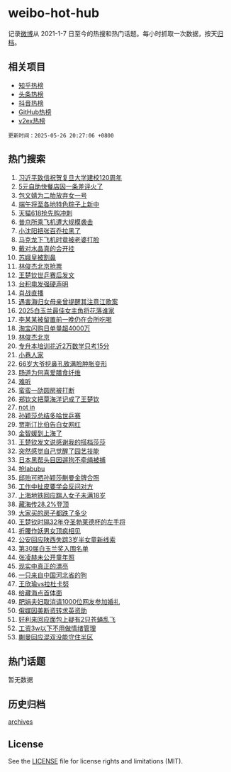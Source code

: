 # weibo-hot-hub

记录[微博](https://www.weibo.com)从 2021-1-7 日至今的热搜和热门话题。每小时抓取一次数据，按天[归档](archives)。

## 相关项目

- [知乎热榜](https://github.com/lonnyzhang423/zhihu-hot-hub)
- [头条热榜](https://github.com/lonnyzhang423/toutiao-hot-hub)
- [抖音热榜](https://github.com/lonnyzhang423/douyin-hot-hub)
- [GitHub热榜](https://github.com/lonnyzhang423/github-hot-hub)
- [v2ex热榜](https://github.com/lonnyzhang423/v2ex-hot-hub)


`更新时间：2025-05-26 20:27:06 +0800`

## 热门搜索

1. [习近平致信祝贺复旦大学建校120周年](https://m.weibo.cn/search?containerid=100103type%3D1%26t%3D10%26q%3D%23%E4%B9%A0%E8%BF%91%E5%B9%B3%E8%87%B4%E4%BF%A1%E7%A5%9D%E8%B4%BA%E5%A4%8D%E6%97%A6%E5%A4%A7%E5%AD%A6%E5%BB%BA%E6%A0%A1120%E5%91%A8%E5%B9%B4%23&stream_entry_id=51&isnewpage=1&extparam=seat%3D1%26c_type%3D51%26pos%3D0%26cate%3D10103%26filter_type%3Drealtimehot%26q%3D%2523%25E4%25B9%25A0%25E8%25BF%2591%25E5%25B9%25B3%25E8%2587%25B4%25E4%25BF%25A1%25E7%25A5%259D%25E8%25B4%25BA%25E5%25A4%258D%25E6%2597%25A6%25E5%25A4%25A7%25E5%25AD%25A6%25E5%25BB%25BA%25E6%25A0%25A1120%25E5%2591%25A8%25E5%25B9%25B4%2523%26dgr%3D0%26stream_entry_id%3D51%26display_time%3D1748262425%26pre_seqid%3D174826242546194160869158)
1. [5元自助快餐店因一条差评火了](https://m.weibo.cn/search?containerid=100103type%3D1%26t%3D10%26q%3D%235%E5%85%83%E8%87%AA%E5%8A%A9%E5%BF%AB%E9%A4%90%E5%BA%97%E5%9B%A0%E4%B8%80%E6%9D%A1%E5%B7%AE%E8%AF%84%E7%81%AB%E4%BA%86%23&stream_entry_id=31&isnewpage=1&extparam=seat%3D1%26c_type%3D31%26cate%3D5001%26flag%3D1%26realpos%3D1%26pos%3D0%26filter_type%3Drealtimehot%26q%3D%25235%25E5%2585%2583%25E8%2587%25AA%25E5%258A%25A9%25E5%25BF%25AB%25E9%25A4%2590%25E5%25BA%2597%25E5%259B%25A0%25E4%25B8%2580%25E6%259D%25A1%25E5%25B7%25AE%25E8%25AF%2584%25E7%2581%25AB%25E4%25BA%2586%2523%26stream_entry_id%3D31%26band_rank%3D1%26dgr%3D0%26lcate%3D5001%26display_time%3D1748262425%26pre_seqid%3D174826242546194160869158)
1. [包文婧为二胎放弃女一号](https://m.weibo.cn/search?containerid=100103type%3D1%26t%3D10%26q%3D%23%E5%8C%85%E6%96%87%E5%A9%A7%E4%B8%BA%E4%BA%8C%E8%83%8E%E6%94%BE%E5%BC%83%E5%A5%B3%E4%B8%80%E5%8F%B7%23&stream_entry_id=31&isnewpage=1&extparam=seat%3D1%26c_type%3D31%26cate%3D5001%26flag%3D1%26realpos%3D2%26pos%3D1%26filter_type%3Drealtimehot%26q%3D%2523%25E5%258C%2585%25E6%2596%2587%25E5%25A9%25A7%25E4%25B8%25BA%25E4%25BA%258C%25E8%2583%258E%25E6%2594%25BE%25E5%25BC%2583%25E5%25A5%25B3%25E4%25B8%2580%25E5%258F%25B7%2523%26stream_entry_id%3D31%26band_rank%3D2%26dgr%3D0%26lcate%3D5001%26display_time%3D1748262425%26pre_seqid%3D174826242546194160869158)
1. [端午将至各地特色粽子上新中](https://m.weibo.cn/search?containerid=100103type%3D1%26t%3D10%26q%3D%23%E7%AB%AF%E5%8D%88%E5%B0%86%E8%87%B3%E5%90%84%E5%9C%B0%E7%89%B9%E8%89%B2%E7%B2%BD%E5%AD%90%E4%B8%8A%E6%96%B0%E4%B8%AD%23&stream_entry_id=31&isnewpage=1&extparam=seat%3D1%26c_type%3D31%26cate%3D5001%26flag%3D0%26realpos%3D3%26pos%3D2%26filter_type%3Drealtimehot%26q%3D%2523%25E7%25AB%25AF%25E5%258D%2588%25E5%25B0%2586%25E8%2587%25B3%25E5%2590%2584%25E5%259C%25B0%25E7%2589%25B9%25E8%2589%25B2%25E7%25B2%25BD%25E5%25AD%2590%25E4%25B8%258A%25E6%2596%25B0%25E4%25B8%25AD%2523%26stream_entry_id%3D31%26band_rank%3D3%26dgr%3D0%26lcate%3D5001%26display_time%3D1748262425%26pre_seqid%3D174826242546194160869158)
1. [天猫618抢先购冲刺](https://m.weibo.cn/search?containerid=100103type%3D1%26t%3D10%26q%3D%23%E5%A4%A9%E7%8C%AB618%E6%8A%A2%E5%85%88%E8%B4%AD%E5%86%B2%E5%88%BA%23&stream_entry_id=31&isnewpage=1&extparam=seat%3D1%26adid%3D287577%26is_ad_pos%3D1%26cate%3D5001%26stream_entry_id%3D31%26lcate%3D5001%26c_type%3D31%26filter_type%3Drealtimehot%26q%3D%2523%25E5%25A4%25A9%25E7%258C%25AB618%25E6%258A%25A2%25E5%2585%2588%25E8%25B4%25AD%25E5%2586%25B2%25E5%2588%25BA%2523%26pos%3D3%26band_rank%3D4%26dgr%3D0%26topic_ad%3D1%26display_time%3D1748262425%26pre_seqid%3D174826242546194160869158)
1. [普京所乘飞机遭大规模袭击](https://m.weibo.cn/search?containerid=100103type%3D1%26t%3D10%26q%3D%23%E6%99%AE%E4%BA%AC%E6%89%80%E4%B9%98%E9%A3%9E%E6%9C%BA%E9%81%AD%E5%A4%A7%E8%A7%84%E6%A8%A1%E8%A2%AD%E5%87%BB%23&stream_entry_id=31&isnewpage=1&extparam=seat%3D1%26c_type%3D31%26cate%3D5001%26flag%3D2%26realpos%3D4%26pos%3D4%26filter_type%3Drealtimehot%26q%3D%2523%25E6%2599%25AE%25E4%25BA%25AC%25E6%2589%2580%25E4%25B9%2598%25E9%25A3%259E%25E6%259C%25BA%25E9%2581%25AD%25E5%25A4%25A7%25E8%25A7%2584%25E6%25A8%25A1%25E8%25A2%25AD%25E5%2587%25BB%2523%26stream_entry_id%3D31%26band_rank%3D4%26dgr%3D0%26lcate%3D5001%26display_time%3D1748262425%26pre_seqid%3D174826242546194160869158)
1. [小沈阳把张百乔拉黑了](https://m.weibo.cn/search?containerid=100103type%3D1%26t%3D10%26q%3D%E5%B0%8F%E6%B2%88%E9%98%B3%E6%8A%8A%E5%BC%A0%E7%99%BE%E4%B9%94%E6%8B%89%E9%BB%91%E4%BA%86&stream_entry_id=31&isnewpage=1&extparam=seat%3D1%26c_type%3D31%26cate%3D5001%26flag%3D2%26realpos%3D5%26pos%3D5%26filter_type%3Drealtimehot%26q%3D%25E5%25B0%258F%25E6%25B2%2588%25E9%2598%25B3%25E6%258A%258A%25E5%25BC%25A0%25E7%2599%25BE%25E4%25B9%2594%25E6%258B%2589%25E9%25BB%2591%25E4%25BA%2586%26stream_entry_id%3D31%26band_rank%3D5%26dgr%3D0%26lcate%3D5001%26display_time%3D1748262425%26pre_seqid%3D174826242546194160869158)
1. [马克龙下飞机时竟被老婆打脸](https://m.weibo.cn/search?containerid=100103type%3D1%26t%3D10%26q%3D%E9%A9%AC%E5%85%8B%E9%BE%99%E4%B8%8B%E9%A3%9E%E6%9C%BA%E6%97%B6%E7%AB%9F%E8%A2%AB%E8%80%81%E5%A9%86%E6%89%93%E8%84%B8&stream_entry_id=31&isnewpage=1&extparam=seat%3D1%26c_type%3D31%26cate%3D5001%26flag%3D0%26realpos%3D6%26pos%3D6%26filter_type%3Drealtimehot%26q%3D%25E9%25A9%25AC%25E5%2585%258B%25E9%25BE%2599%25E4%25B8%258B%25E9%25A3%259E%25E6%259C%25BA%25E6%2597%25B6%25E7%25AB%259F%25E8%25A2%25AB%25E8%2580%2581%25E5%25A9%2586%25E6%2589%2593%25E8%2584%25B8%26stream_entry_id%3D31%26band_rank%3D6%26dgr%3D0%26lcate%3D5001%26display_time%3D1748262425%26pre_seqid%3D174826242546194160869158)
1. [戴对水晶真的会开挂](https://m.weibo.cn/search?containerid=100103type%3D1%26t%3D10%26q%3D%23%E6%88%B4%E5%AF%B9%E6%B0%B4%E6%99%B6%E7%9C%9F%E7%9A%84%E4%BC%9A%E5%BC%80%E6%8C%82%23&stream_entry_id=31&isnewpage=1&extparam=seat%3D1%26adid%3D287644%26is_ad_pos%3D1%26cate%3D5001%26pos%3D7%26lcate%3D5001%26c_type%3D31%26filter_type%3Drealtimehot%26q%3D%2523%25E6%2588%25B4%25E5%25AF%25B9%25E6%25B0%25B4%25E6%2599%25B6%25E7%259C%259F%25E7%259A%2584%25E4%25BC%259A%25E5%25BC%2580%25E6%258C%2582%2523%26band_rank%3D7%26dgr%3D0%26stream_entry_id%3D31%26display_time%3D1748262425%26pre_seqid%3D174826242546194160869158)
1. [苏娥皇被割鼻](https://m.weibo.cn/search?containerid=100103type%3D1%26t%3D10%26q%3D%23%E8%8B%8F%E5%A8%A5%E7%9A%87%E8%A2%AB%E5%89%B2%E9%BC%BB%23&stream_entry_id=31&isnewpage=1&extparam=seat%3D1%26c_type%3D31%26cate%3D5001%26flag%3D1%26realpos%3D7%26pos%3D8%26filter_type%3Drealtimehot%26q%3D%2523%25E8%258B%258F%25E5%25A8%25A5%25E7%259A%2587%25E8%25A2%25AB%25E5%2589%25B2%25E9%25BC%25BB%2523%26stream_entry_id%3D31%26band_rank%3D7%26dgr%3D0%26lcate%3D5001%26display_time%3D1748262425%26pre_seqid%3D174826242546194160869158)
1. [林俊杰北京抢票](https://m.weibo.cn/search?containerid=100103type%3D1%26t%3D10%26q%3D%23%E6%9E%97%E4%BF%8A%E6%9D%B0%E5%8C%97%E4%BA%AC%E6%8A%A2%E7%A5%A8%23&stream_entry_id=31&isnewpage=1&extparam=seat%3D1%26c_type%3D31%26cate%3D5001%26flag%3D1%26realpos%3D8%26pos%3D9%26filter_type%3Drealtimehot%26q%3D%2523%25E6%259E%2597%25E4%25BF%258A%25E6%259D%25B0%25E5%258C%2597%25E4%25BA%25AC%25E6%258A%25A2%25E7%25A5%25A8%2523%26stream_entry_id%3D31%26band_rank%3D8%26dgr%3D0%26lcate%3D5001%26display_time%3D1748262425%26pre_seqid%3D174826242546194160869158)
1. [王楚钦世乒赛后发文](https://m.weibo.cn/search?containerid=100103type%3D1%26t%3D10%26q%3D%23%E7%8E%8B%E6%A5%9A%E9%92%A6%E4%B8%96%E4%B9%92%E8%B5%9B%E5%90%8E%E5%8F%91%E6%96%87%23&stream_entry_id=31&isnewpage=1&extparam=seat%3D1%26c_type%3D31%26cate%3D5001%26flag%3D16%26realpos%3D9%26pos%3D10%26filter_type%3Drealtimehot%26q%3D%2523%25E7%258E%258B%25E6%25A5%259A%25E9%2592%25A6%25E4%25B8%2596%25E4%25B9%2592%25E8%25B5%259B%25E5%2590%258E%25E5%258F%2591%25E6%2596%2587%2523%26stream_entry_id%3D31%26band_rank%3D9%26dgr%3D0%26lcate%3D5001%26display_time%3D1748262425%26pre_seqid%3D174826242546194160869158)
1. [台积电发强硬声明](https://m.weibo.cn/search?containerid=100103type%3D1%26t%3D10%26q%3D%23%E5%8F%B0%E7%A7%AF%E7%94%B5%E5%8F%91%E5%BC%BA%E7%A1%AC%E5%A3%B0%E6%98%8E%23&stream_entry_id=31&isnewpage=1&extparam=seat%3D1%26c_type%3D31%26cate%3D5001%26flag%3D0%26realpos%3D10%26pos%3D11%26filter_type%3Drealtimehot%26q%3D%2523%25E5%258F%25B0%25E7%25A7%25AF%25E7%2594%25B5%25E5%258F%2591%25E5%25BC%25BA%25E7%25A1%25AC%25E5%25A3%25B0%25E6%2598%258E%2523%26stream_entry_id%3D31%26band_rank%3D10%26dgr%3D0%26lcate%3D5001%26display_time%3D1748262425%26pre_seqid%3D174826242546194160869158)
1. [肖战直播](https://m.weibo.cn/search?containerid=100103type%3D1%26t%3D10%26q%3D%E8%82%96%E6%88%98%E7%9B%B4%E6%92%AD&stream_entry_id=31&isnewpage=1&extparam=seat%3D1%26c_type%3D31%26cate%3D5001%26flag%3D1%26realpos%3D11%26pos%3D12%26filter_type%3Drealtimehot%26q%3D%25E8%2582%2596%25E6%2588%2598%25E7%259B%25B4%25E6%2592%25AD%26stream_entry_id%3D31%26band_rank%3D11%26dgr%3D0%26lcate%3D5001%26display_time%3D1748262425%26pre_seqid%3D174826242546194160869158)
1. [遇害海归女母亲曾提醒其注意江歌案](https://m.weibo.cn/search?containerid=100103type%3D1%26t%3D10%26q%3D%23%E9%81%87%E5%AE%B3%E6%B5%B7%E5%BD%92%E5%A5%B3%E6%AF%8D%E4%BA%B2%E6%9B%BE%E6%8F%90%E9%86%92%E5%85%B6%E6%B3%A8%E6%84%8F%E6%B1%9F%E6%AD%8C%E6%A1%88%23&stream_entry_id=31&isnewpage=1&extparam=seat%3D1%26c_type%3D31%26cate%3D5001%26flag%3D1%26realpos%3D12%26pos%3D13%26filter_type%3Drealtimehot%26q%3D%2523%25E9%2581%2587%25E5%25AE%25B3%25E6%25B5%25B7%25E5%25BD%2592%25E5%25A5%25B3%25E6%25AF%258D%25E4%25BA%25B2%25E6%259B%25BE%25E6%258F%2590%25E9%2586%2592%25E5%2585%25B6%25E6%25B3%25A8%25E6%2584%258F%25E6%25B1%259F%25E6%25AD%258C%25E6%25A1%2588%2523%26stream_entry_id%3D31%26band_rank%3D12%26dgr%3D0%26lcate%3D5001%26display_time%3D1748262425%26pre_seqid%3D174826242546194160869158)
1. [2025白玉兰最佳女主角将花落谁家](https://m.weibo.cn/search?containerid=100103type%3D1%26t%3D10%26q%3D%232025%E7%99%BD%E7%8E%89%E5%85%B0%E6%9C%80%E4%BD%B3%E5%A5%B3%E4%B8%BB%E8%A7%92%E5%B0%86%E8%8A%B1%E8%90%BD%E8%B0%81%E5%AE%B6%23&stream_entry_id=31&isnewpage=1&extparam=seat%3D1%26c_type%3D31%26cate%3D5001%26flag%3D0%26realpos%3D13%26pos%3D14%26filter_type%3Drealtimehot%26q%3D%25232025%25E7%2599%25BD%25E7%258E%2589%25E5%2585%25B0%25E6%259C%2580%25E4%25BD%25B3%25E5%25A5%25B3%25E4%25B8%25BB%25E8%25A7%2592%25E5%25B0%2586%25E8%258A%25B1%25E8%2590%25BD%25E8%25B0%2581%25E5%25AE%25B6%2523%26stream_entry_id%3D31%26band_rank%3D13%26dgr%3D0%26lcate%3D5001%26display_time%3D1748262425%26pre_seqid%3D174826242546194160869158)
1. [李某某被留置前一晚仍在会所吃喝](https://m.weibo.cn/search?containerid=100103type%3D1%26t%3D10%26q%3D%23%E6%9D%8E%E6%9F%90%E6%9F%90%E8%A2%AB%E7%95%99%E7%BD%AE%E5%89%8D%E4%B8%80%E6%99%9A%E4%BB%8D%E5%9C%A8%E4%BC%9A%E6%89%80%E5%90%83%E5%96%9D%23&stream_entry_id=31&isnewpage=1&extparam=seat%3D1%26c_type%3D31%26cate%3D5001%26flag%3D1%26realpos%3D14%26pos%3D15%26filter_type%3Drealtimehot%26q%3D%2523%25E6%259D%258E%25E6%259F%2590%25E6%259F%2590%25E8%25A2%25AB%25E7%2595%2599%25E7%25BD%25AE%25E5%2589%258D%25E4%25B8%2580%25E6%2599%259A%25E4%25BB%258D%25E5%259C%25A8%25E4%25BC%259A%25E6%2589%2580%25E5%2590%2583%25E5%2596%259D%2523%26stream_entry_id%3D31%26band_rank%3D14%26dgr%3D0%26lcate%3D5001%26display_time%3D1748262425%26pre_seqid%3D174826242546194160869158)
1. [淘宝闪购日单量超4000万](https://m.weibo.cn/search?containerid=100103type%3D1%26t%3D10%26q%3D%23%E6%B7%98%E5%AE%9D%E9%97%AA%E8%B4%AD%E6%97%A5%E5%8D%95%E9%87%8F%E8%B6%854000%E4%B8%87%23&stream_entry_id=31&isnewpage=1&extparam=seat%3D1%26adid%3D287742%26cate%3D5001%26c_type%3D31%26pos%3D16%26realpos%3D15%26filter_type%3Drealtimehot%26q%3D%2523%25E6%25B7%2598%25E5%25AE%259D%25E9%2597%25AA%25E8%25B4%25AD%25E6%2597%25A5%25E5%258D%2595%25E9%2587%258F%25E8%25B6%25854000%25E4%25B8%2587%2523%26flag%3D1%26stream_entry_id%3D31%26band_rank%3D15%26dgr%3D0%26lcate%3D5001%26display_time%3D1748262425%26pre_seqid%3D174826242546194160869158)
1. [林俊杰北京](https://m.weibo.cn/search?containerid=100103type%3D1%26t%3D10%26q%3D%E6%9E%97%E4%BF%8A%E6%9D%B0%E5%8C%97%E4%BA%AC&stream_entry_id=31&isnewpage=1&extparam=seat%3D1%26c_type%3D31%26cate%3D5001%26flag%3D1%26realpos%3D16%26pos%3D17%26filter_type%3Drealtimehot%26q%3D%25E6%259E%2597%25E4%25BF%258A%25E6%259D%25B0%25E5%258C%2597%25E4%25BA%25AC%26stream_entry_id%3D31%26band_rank%3D16%26dgr%3D0%26lcate%3D5001%26display_time%3D1748262425%26pre_seqid%3D174826242546194160869158)
1. [专升本培训花近2万数学只考15分](https://m.weibo.cn/search?containerid=100103type%3D1%26t%3D10%26q%3D%23%E4%B8%93%E5%8D%87%E6%9C%AC%E5%9F%B9%E8%AE%AD%E8%8A%B1%E8%BF%912%E4%B8%87%E6%95%B0%E5%AD%A6%E5%8F%AA%E8%80%8315%E5%88%86%23&stream_entry_id=31&isnewpage=1&extparam=seat%3D1%26c_type%3D31%26cate%3D5001%26flag%3D1%26realpos%3D17%26pos%3D18%26filter_type%3Drealtimehot%26q%3D%2523%25E4%25B8%2593%25E5%258D%2587%25E6%259C%25AC%25E5%259F%25B9%25E8%25AE%25AD%25E8%258A%25B1%25E8%25BF%25912%25E4%25B8%2587%25E6%2595%25B0%25E5%25AD%25A6%25E5%258F%25AA%25E8%2580%258315%25E5%2588%2586%2523%26stream_entry_id%3D31%26band_rank%3D17%26dgr%3D0%26lcate%3D5001%26display_time%3D1748262425%26pre_seqid%3D174826242546194160869158)
1. [小巷人家](https://m.weibo.cn/search?containerid=100103type%3D1%26t%3D10%26q%3D%E5%B0%8F%E5%B7%B7%E4%BA%BA%E5%AE%B6&stream_entry_id=31&isnewpage=1&extparam=seat%3D1%26c_type%3D31%26cate%3D5001%26flag%3D2%26realpos%3D18%26pos%3D19%26filter_type%3Drealtimehot%26q%3D%25E5%25B0%258F%25E5%25B7%25B7%25E4%25BA%25BA%25E5%25AE%25B6%26stream_entry_id%3D31%26band_rank%3D18%26dgr%3D0%26lcate%3D5001%26display_time%3D1748262425%26pre_seqid%3D174826242546194160869158)
1. [66岁大爷挖鼻孔致满脸肿胀变形](https://m.weibo.cn/search?containerid=100103type%3D1%26t%3D10%26q%3D%2366%E5%B2%81%E5%A4%A7%E7%88%B7%E6%8C%96%E9%BC%BB%E5%AD%94%E8%87%B4%E6%BB%A1%E8%84%B8%E8%82%BF%E8%83%80%E5%8F%98%E5%BD%A2%23&stream_entry_id=31&isnewpage=1&extparam=seat%3D1%26c_type%3D31%26cate%3D5001%26flag%3D1%26realpos%3D19%26pos%3D20%26filter_type%3Drealtimehot%26q%3D%252366%25E5%25B2%2581%25E5%25A4%25A7%25E7%2588%25B7%25E6%258C%2596%25E9%25BC%25BB%25E5%25AD%2594%25E8%2587%25B4%25E6%25BB%25A1%25E8%2584%25B8%25E8%2582%25BF%25E8%2583%2580%25E5%258F%2598%25E5%25BD%25A2%2523%26stream_entry_id%3D31%26band_rank%3D19%26dgr%3D0%26lcate%3D5001%26display_time%3D1748262425%26pre_seqid%3D174826242546194160869158)
1. [肠道为何喜爱膳食纤维](https://m.weibo.cn/search?containerid=100103type%3D1%26t%3D10%26q%3D%E8%82%A0%E9%81%93%E4%B8%BA%E4%BD%95%E5%96%9C%E7%88%B1%E8%86%B3%E9%A3%9F%E7%BA%A4%E7%BB%B4&stream_entry_id=31&isnewpage=1&extparam=seat%3D1%26c_type%3D31%26cate%3D5001%26pos%3D21%26flag%3D1%26lcate%3D5001%26filter_type%3Drealtimehot%26q%3D%25E8%2582%25A0%25E9%2581%2593%25E4%25B8%25BA%25E4%25BD%2595%25E5%2596%259C%25E7%2588%25B1%25E8%2586%25B3%25E9%25A3%259F%25E7%25BA%25A4%25E7%25BB%25B4%26is_ai_ask%3D1%26stream_entry_id%3D31%26band_rank%3D20%26dgr%3D0%26realpos%3D20%26display_time%3D1748262425%26pre_seqid%3D174826242546194160869158)
1. [难听](https://m.weibo.cn/search?containerid=100103type%3D1%26t%3D10%26q%3D%E9%9A%BE%E5%90%AC&stream_entry_id=31&isnewpage=1&extparam=seat%3D1%26c_type%3D31%26cate%3D5001%26flag%3D1%26realpos%3D21%26pos%3D22%26filter_type%3Drealtimehot%26q%3D%25E9%259A%25BE%25E5%2590%25AC%26stream_entry_id%3D31%26band_rank%3D21%26dgr%3D0%26lcate%3D5001%26display_time%3D1748262425%26pre_seqid%3D174826242546194160869158)
1. [蛮蛮一劭圆房被打断](https://m.weibo.cn/search?containerid=100103type%3D1%26t%3D10%26q%3D%23%E8%9B%AE%E8%9B%AE%E4%B8%80%E5%8A%AD%E5%9C%86%E6%88%BF%E8%A2%AB%E6%89%93%E6%96%AD%23&stream_entry_id=31&isnewpage=1&extparam=seat%3D1%26c_type%3D31%26cate%3D5001%26flag%3D1%26realpos%3D22%26pos%3D23%26filter_type%3Drealtimehot%26q%3D%2523%25E8%259B%25AE%25E8%259B%25AE%25E4%25B8%2580%25E5%258A%25AD%25E5%259C%2586%25E6%2588%25BF%25E8%25A2%25AB%25E6%2589%2593%25E6%2596%25AD%2523%26stream_entry_id%3D31%26band_rank%3D22%26dgr%3D0%26lcate%3D5001%26display_time%3D1748262425%26pre_seqid%3D174826242546194160869158)
1. [郑钦文把覃海洋记成了王楚钦](https://m.weibo.cn/search?containerid=100103type%3D1%26t%3D10%26q%3D%23%E9%83%91%E9%92%A6%E6%96%87%E6%8A%8A%E8%A6%83%E6%B5%B7%E6%B4%8B%E8%AE%B0%E6%88%90%E4%BA%86%E7%8E%8B%E6%A5%9A%E9%92%A6%23&stream_entry_id=31&isnewpage=1&extparam=seat%3D1%26c_type%3D31%26cate%3D5001%26flag%3D0%26realpos%3D23%26pos%3D24%26filter_type%3Drealtimehot%26q%3D%2523%25E9%2583%2591%25E9%2592%25A6%25E6%2596%2587%25E6%258A%258A%25E8%25A6%2583%25E6%25B5%25B7%25E6%25B4%258B%25E8%25AE%25B0%25E6%2588%2590%25E4%25BA%2586%25E7%258E%258B%25E6%25A5%259A%25E9%2592%25A6%2523%26stream_entry_id%3D31%26band_rank%3D23%26dgr%3D0%26lcate%3D5001%26display_time%3D1748262425%26pre_seqid%3D174826242546194160869158)
1. [not in](https://m.weibo.cn/search?containerid=100103type%3D1%26t%3D10%26q%3Dnot+in&stream_entry_id=31&isnewpage=1&extparam=seat%3D1%26c_type%3D31%26cate%3D5001%26flag%3D1%26realpos%3D24%26pos%3D25%26filter_type%3Drealtimehot%26q%3Dnot%2520in%26stream_entry_id%3D31%26band_rank%3D24%26dgr%3D0%26lcate%3D5001%26display_time%3D1748262425%26pre_seqid%3D174826242546194160869158)
1. [孙颖莎总结多哈世乒赛](https://m.weibo.cn/search?containerid=100103type%3D1%26t%3D10%26q%3D%23%E5%AD%99%E9%A2%96%E8%8E%8E%E6%80%BB%E7%BB%93%E5%A4%9A%E5%93%88%E4%B8%96%E4%B9%92%E8%B5%9B%23&stream_entry_id=31&isnewpage=1&extparam=seat%3D1%26c_type%3D31%26cate%3D5001%26flag%3D0%26realpos%3D25%26pos%3D26%26filter_type%3Drealtimehot%26q%3D%2523%25E5%25AD%2599%25E9%25A2%2596%25E8%258E%258E%25E6%2580%25BB%25E7%25BB%2593%25E5%25A4%259A%25E5%2593%2588%25E4%25B8%2596%25E4%25B9%2592%25E8%25B5%259B%2523%26stream_entry_id%3D31%26band_rank%3D25%26dgr%3D0%26lcate%3D5001%26display_time%3D1748262425%26pre_seqid%3D174826242546194160869158)
1. [贾斯汀比伯告白女网红](https://m.weibo.cn/search?containerid=100103type%3D1%26t%3D10%26q%3D%23%E8%B4%BE%E6%96%AF%E6%B1%80%E6%AF%94%E4%BC%AF%E5%91%8A%E7%99%BD%E5%A5%B3%E7%BD%91%E7%BA%A2%23&stream_entry_id=31&isnewpage=1&extparam=seat%3D1%26c_type%3D31%26cate%3D5001%26flag%3D1%26realpos%3D26%26pos%3D27%26filter_type%3Drealtimehot%26q%3D%2523%25E8%25B4%25BE%25E6%2596%25AF%25E6%25B1%2580%25E6%25AF%2594%25E4%25BC%25AF%25E5%2591%258A%25E7%2599%25BD%25E5%25A5%25B3%25E7%25BD%2591%25E7%25BA%25A2%2523%26stream_entry_id%3D31%26band_rank%3D26%26dgr%3D0%26lcate%3D5001%26display_time%3D1748262425%26pre_seqid%3D174826242546194160869158)
1. [金智媛到上海了](https://m.weibo.cn/search?containerid=100103type%3D1%26t%3D10%26q%3D%23%E9%87%91%E6%99%BA%E5%AA%9B%E5%88%B0%E4%B8%8A%E6%B5%B7%E4%BA%86%23&stream_entry_id=31&isnewpage=1&extparam=seat%3D1%26c_type%3D31%26cate%3D5001%26flag%3D0%26realpos%3D27%26pos%3D28%26filter_type%3Drealtimehot%26q%3D%2523%25E9%2587%2591%25E6%2599%25BA%25E5%25AA%259B%25E5%2588%25B0%25E4%25B8%258A%25E6%25B5%25B7%25E4%25BA%2586%2523%26stream_entry_id%3D31%26band_rank%3D27%26dgr%3D0%26lcate%3D5001%26display_time%3D1748262425%26pre_seqid%3D174826242546194160869158)
1. [王楚钦发文说感谢我的搭档莎莎](https://m.weibo.cn/search?containerid=100103type%3D1%26t%3D10%26q%3D%23%E7%8E%8B%E6%A5%9A%E9%92%A6%E5%8F%91%E6%96%87%E8%AF%B4%E6%84%9F%E8%B0%A2%E6%88%91%E7%9A%84%E6%90%AD%E6%A1%A3%E8%8E%8E%E8%8E%8E%23&stream_entry_id=31&isnewpage=1&extparam=seat%3D1%26c_type%3D31%26cate%3D5001%26flag%3D1%26realpos%3D28%26pos%3D29%26filter_type%3Drealtimehot%26q%3D%2523%25E7%258E%258B%25E6%25A5%259A%25E9%2592%25A6%25E5%258F%2591%25E6%2596%2587%25E8%25AF%25B4%25E6%2584%259F%25E8%25B0%25A2%25E6%2588%2591%25E7%259A%2584%25E6%2590%25AD%25E6%25A1%25A3%25E8%258E%258E%25E8%258E%258E%2523%26stream_entry_id%3D31%26band_rank%3D28%26dgr%3D0%26lcate%3D5001%26display_time%3D1748262425%26pre_seqid%3D174826242546194160869158)
1. [突然感觉自己觉醒了园艺技能](https://m.weibo.cn/search?containerid=100103type%3D1%26t%3D10%26q%3D%E7%AA%81%E7%84%B6%E6%84%9F%E8%A7%89%E8%87%AA%E5%B7%B1%E8%A7%89%E9%86%92%E4%BA%86%E5%9B%AD%E8%89%BA%E6%8A%80%E8%83%BD&stream_entry_id=31&isnewpage=1&extparam=seat%3D1%26c_type%3D31%26cate%3D5001%26flag%3D1%26realpos%3D29%26pos%3D30%26filter_type%3Drealtimehot%26q%3D%25E7%25AA%2581%25E7%2584%25B6%25E6%2584%259F%25E8%25A7%2589%25E8%2587%25AA%25E5%25B7%25B1%25E8%25A7%2589%25E9%2586%2592%25E4%25BA%2586%25E5%259B%25AD%25E8%2589%25BA%25E6%258A%2580%25E8%2583%25BD%26stream_entry_id%3D31%26band_rank%3D29%26dgr%3D0%26lcate%3D5001%26display_time%3D1748262425%26pre_seqid%3D174826242546194160869158)
1. [日本黑帮头目因遛狗不牵绳被捕](https://m.weibo.cn/search?containerid=100103type%3D1%26t%3D10%26q%3D%E6%97%A5%E6%9C%AC%E9%BB%91%E5%B8%AE%E5%A4%B4%E7%9B%AE%E5%9B%A0%E9%81%9B%E7%8B%97%E4%B8%8D%E7%89%B5%E7%BB%B3%E8%A2%AB%E6%8D%95&stream_entry_id=31&isnewpage=1&extparam=seat%3D1%26c_type%3D31%26cate%3D5001%26flag%3D1%26realpos%3D30%26pos%3D31%26filter_type%3Drealtimehot%26q%3D%25E6%2597%25A5%25E6%259C%25AC%25E9%25BB%2591%25E5%25B8%25AE%25E5%25A4%25B4%25E7%259B%25AE%25E5%259B%25A0%25E9%2581%259B%25E7%258B%2597%25E4%25B8%258D%25E7%2589%25B5%25E7%25BB%25B3%25E8%25A2%25AB%25E6%258D%2595%26stream_entry_id%3D31%26band_rank%3D30%26dgr%3D0%26lcate%3D5001%26display_time%3D1748262425%26pre_seqid%3D174826242546194160869158)
1. [抢labubu](https://m.weibo.cn/search?containerid=100103type%3D1%26t%3D10%26q%3D%E6%8A%A2labubu&stream_entry_id=31&isnewpage=1&extparam=seat%3D1%26c_type%3D31%26cate%3D5001%26flag%3D1%26realpos%3D31%26pos%3D32%26filter_type%3Drealtimehot%26q%3D%25E6%258A%25A2labubu%26stream_entry_id%3D31%26band_rank%3D31%26dgr%3D0%26lcate%3D5001%26display_time%3D1748262425%26pre_seqid%3D174826242546194160869158)
1. [邱贻可晒孙颖莎蒯曼金牌合照](https://m.weibo.cn/search?containerid=100103type%3D1%26t%3D10%26q%3D%23%E9%82%B1%E8%B4%BB%E5%8F%AF%E6%99%92%E5%AD%99%E9%A2%96%E8%8E%8E%E8%92%AF%E6%9B%BC%E9%87%91%E7%89%8C%E5%90%88%E7%85%A7%23&stream_entry_id=31&isnewpage=1&extparam=seat%3D1%26c_type%3D31%26cate%3D5001%26flag%3D0%26realpos%3D32%26pos%3D33%26filter_type%3Drealtimehot%26q%3D%2523%25E9%2582%25B1%25E8%25B4%25BB%25E5%258F%25AF%25E6%2599%2592%25E5%25AD%2599%25E9%25A2%2596%25E8%258E%258E%25E8%2592%25AF%25E6%259B%25BC%25E9%2587%2591%25E7%2589%258C%25E5%2590%2588%25E7%2585%25A7%2523%26stream_entry_id%3D31%26band_rank%3D32%26dgr%3D0%26lcate%3D5001%26display_time%3D1748262425%26pre_seqid%3D174826242546194160869158)
1. [工作中扯皮要学会反问对方](https://m.weibo.cn/search?containerid=100103type%3D1%26t%3D10%26q%3D%E5%B7%A5%E4%BD%9C%E4%B8%AD%E6%89%AF%E7%9A%AE%E8%A6%81%E5%AD%A6%E4%BC%9A%E5%8F%8D%E9%97%AE%E5%AF%B9%E6%96%B9&stream_entry_id=31&isnewpage=1&extparam=seat%3D1%26c_type%3D31%26cate%3D5001%26pos%3D34%26flag%3D1%26lcate%3D5001%26filter_type%3Drealtimehot%26q%3D%25E5%25B7%25A5%25E4%25BD%259C%25E4%25B8%25AD%25E6%2589%25AF%25E7%259A%25AE%25E8%25A6%2581%25E5%25AD%25A6%25E4%25BC%259A%25E5%258F%258D%25E9%2597%25AE%25E5%25AF%25B9%25E6%2596%25B9%26is_ai_ask%3D1%26stream_entry_id%3D31%26band_rank%3D33%26dgr%3D0%26realpos%3D33%26display_time%3D1748262425%26pre_seqid%3D174826242546194160869158)
1. [上海地铁回应踹人女子未满18岁](https://m.weibo.cn/search?containerid=100103type%3D1%26t%3D10%26q%3D%23%E4%B8%8A%E6%B5%B7%E5%9C%B0%E9%93%81%E5%9B%9E%E5%BA%94%E8%B8%B9%E4%BA%BA%E5%A5%B3%E5%AD%90%E6%9C%AA%E6%BB%A118%E5%B2%81%23&stream_entry_id=31&isnewpage=1&extparam=seat%3D1%26c_type%3D31%26cate%3D5001%26flag%3D1%26realpos%3D34%26pos%3D35%26filter_type%3Drealtimehot%26q%3D%2523%25E4%25B8%258A%25E6%25B5%25B7%25E5%259C%25B0%25E9%2593%2581%25E5%259B%259E%25E5%25BA%2594%25E8%25B8%25B9%25E4%25BA%25BA%25E5%25A5%25B3%25E5%25AD%2590%25E6%259C%25AA%25E6%25BB%25A118%25E5%25B2%2581%2523%26stream_entry_id%3D31%26band_rank%3D34%26dgr%3D0%26lcate%3D5001%26display_time%3D1748262425%26pre_seqid%3D174826242546194160869158)
1. [藏海传28.2%登顶](https://m.weibo.cn/search?containerid=100103type%3D1%26t%3D10%26q%3D%23%E8%97%8F%E6%B5%B7%E4%BC%A028.2%25%E7%99%BB%E9%A1%B6%23&stream_entry_id=31&isnewpage=1&extparam=seat%3D1%26c_type%3D31%26cate%3D5001%26flag%3D1%26realpos%3D35%26pos%3D36%26filter_type%3Drealtimehot%26q%3D%2523%25E8%2597%258F%25E6%25B5%25B7%25E4%25BC%25A028.2%2525%25E7%2599%25BB%25E9%25A1%25B6%2523%26stream_entry_id%3D31%26band_rank%3D35%26dgr%3D0%26lcate%3D5001%26display_time%3D1748262425%26pre_seqid%3D174826242546194160869158)
1. [大家买的房子都跌了多少](https://m.weibo.cn/search?containerid=100103type%3D1%26t%3D10%26q%3D%23%E5%A4%A7%E5%AE%B6%E4%B9%B0%E7%9A%84%E6%88%BF%E5%AD%90%E9%83%BD%E8%B7%8C%E4%BA%86%E5%A4%9A%E5%B0%91%23&stream_entry_id=31&isnewpage=1&extparam=seat%3D1%26c_type%3D31%26cate%3D5001%26flag%3D0%26realpos%3D36%26pos%3D37%26filter_type%3Drealtimehot%26q%3D%2523%25E5%25A4%25A7%25E5%25AE%25B6%25E4%25B9%25B0%25E7%259A%2584%25E6%2588%25BF%25E5%25AD%2590%25E9%2583%25BD%25E8%25B7%258C%25E4%25BA%2586%25E5%25A4%259A%25E5%25B0%2591%2523%26stream_entry_id%3D31%26band_rank%3D36%26dgr%3D0%26lcate%3D5001%26display_time%3D1748262425%26pre_seqid%3D174826242546194160869158)
1. [王楚钦时隔32年夺圣勃莱德杯的左手将](https://m.weibo.cn/search?containerid=100103type%3D1%26t%3D10%26q%3D%23%E7%8E%8B%E6%A5%9A%E9%92%A6%E6%97%B6%E9%9A%9432%E5%B9%B4%E5%A4%BA%E5%9C%A3%E5%8B%83%E8%8E%B1%E5%BE%B7%E6%9D%AF%E7%9A%84%E5%B7%A6%E6%89%8B%E5%B0%86%23&stream_entry_id=31&isnewpage=1&extparam=seat%3D1%26c_type%3D31%26cate%3D5001%26flag%3D0%26realpos%3D37%26pos%3D38%26filter_type%3Drealtimehot%26q%3D%2523%25E7%258E%258B%25E6%25A5%259A%25E9%2592%25A6%25E6%2597%25B6%25E9%259A%259432%25E5%25B9%25B4%25E5%25A4%25BA%25E5%259C%25A3%25E5%258B%2583%25E8%258E%25B1%25E5%25BE%25B7%25E6%259D%25AF%25E7%259A%2584%25E5%25B7%25A6%25E6%2589%258B%25E5%25B0%2586%2523%26stream_entry_id%3D31%26band_rank%3D37%26dgr%3D0%26lcate%3D5001%26display_time%3D1748262425%26pre_seqid%3D174826242546194160869158)
1. [折腰作妖男女顶疯相见](https://m.weibo.cn/search?containerid=100103type%3D1%26t%3D10%26q%3D%E6%8A%98%E8%85%B0%E4%BD%9C%E5%A6%96%E7%94%B7%E5%A5%B3%E9%A1%B6%E7%96%AF%E7%9B%B8%E8%A7%81&stream_entry_id=31&isnewpage=1&extparam=seat%3D1%26c_type%3D31%26cate%3D5001%26flag%3D1%26realpos%3D38%26pos%3D39%26filter_type%3Drealtimehot%26q%3D%25E6%258A%2598%25E8%2585%25B0%25E4%25BD%259C%25E5%25A6%2596%25E7%2594%25B7%25E5%25A5%25B3%25E9%25A1%25B6%25E7%2596%25AF%25E7%259B%25B8%25E8%25A7%2581%26stream_entry_id%3D31%26band_rank%3D38%26dgr%3D0%26lcate%3D5001%26display_time%3D1748262425%26pre_seqid%3D174826242546194160869158)
1. [公安回应陕西失踪3岁半女童新线索](https://m.weibo.cn/search?containerid=100103type%3D1%26t%3D10%26q%3D%23%E5%85%AC%E5%AE%89%E5%9B%9E%E5%BA%94%E9%99%95%E8%A5%BF%E5%A4%B1%E8%B8%AA3%E5%B2%81%E5%8D%8A%E5%A5%B3%E7%AB%A5%E6%96%B0%E7%BA%BF%E7%B4%A2%23&stream_entry_id=31&isnewpage=1&extparam=seat%3D1%26c_type%3D31%26cate%3D5001%26flag%3D1%26realpos%3D39%26pos%3D40%26filter_type%3Drealtimehot%26q%3D%2523%25E5%2585%25AC%25E5%25AE%2589%25E5%259B%259E%25E5%25BA%2594%25E9%2599%2595%25E8%25A5%25BF%25E5%25A4%25B1%25E8%25B8%25AA3%25E5%25B2%2581%25E5%258D%258A%25E5%25A5%25B3%25E7%25AB%25A5%25E6%2596%25B0%25E7%25BA%25BF%25E7%25B4%25A2%2523%26stream_entry_id%3D31%26band_rank%3D39%26dgr%3D0%26lcate%3D5001%26display_time%3D1748262425%26pre_seqid%3D174826242546194160869158)
1. [第30届白玉兰奖入围名单](https://m.weibo.cn/search?containerid=100103type%3D1%26t%3D10%26q%3D%23%E7%AC%AC30%E5%B1%8A%E7%99%BD%E7%8E%89%E5%85%B0%E5%A5%96%E5%85%A5%E5%9B%B4%E5%90%8D%E5%8D%95%23&stream_entry_id=31&isnewpage=1&extparam=seat%3D1%26c_type%3D31%26cate%3D5001%26flag%3D0%26realpos%3D40%26pos%3D41%26filter_type%3Drealtimehot%26q%3D%2523%25E7%25AC%25AC30%25E5%25B1%258A%25E7%2599%25BD%25E7%258E%2589%25E5%2585%25B0%25E5%25A5%2596%25E5%2585%25A5%25E5%259B%25B4%25E5%2590%258D%25E5%258D%2595%2523%26stream_entry_id%3D31%26band_rank%3D40%26dgr%3D0%26lcate%3D5001%26display_time%3D1748262425%26pre_seqid%3D174826242546194160869158)
1. [张凌赫未公开童年照](https://m.weibo.cn/search?containerid=100103type%3D1%26t%3D10%26q%3D%23%E5%BC%A0%E5%87%8C%E8%B5%AB%E6%9C%AA%E5%85%AC%E5%BC%80%E7%AB%A5%E5%B9%B4%E7%85%A7%23&stream_entry_id=31&isnewpage=1&extparam=seat%3D1%26c_type%3D31%26cate%3D5001%26flag%3D1%26realpos%3D41%26pos%3D42%26filter_type%3Drealtimehot%26q%3D%2523%25E5%25BC%25A0%25E5%2587%258C%25E8%25B5%25AB%25E6%259C%25AA%25E5%2585%25AC%25E5%25BC%2580%25E7%25AB%25A5%25E5%25B9%25B4%25E7%2585%25A7%2523%26stream_entry_id%3D31%26band_rank%3D41%26dgr%3D0%26lcate%3D5001%26display_time%3D1748262425%26pre_seqid%3D174826242546194160869158)
1. [现实中真正的漂亮](https://m.weibo.cn/search?containerid=100103type%3D1%26t%3D10%26q%3D%E7%8E%B0%E5%AE%9E%E4%B8%AD%E7%9C%9F%E6%AD%A3%E7%9A%84%E6%BC%82%E4%BA%AE&stream_entry_id=31&isnewpage=1&extparam=seat%3D1%26c_type%3D31%26cate%3D5001%26flag%3D1%26realpos%3D42%26pos%3D43%26filter_type%3Drealtimehot%26q%3D%25E7%258E%25B0%25E5%25AE%259E%25E4%25B8%25AD%25E7%259C%259F%25E6%25AD%25A3%25E7%259A%2584%25E6%25BC%2582%25E4%25BA%25AE%26stream_entry_id%3D31%26band_rank%3D42%26dgr%3D0%26lcate%3D5001%26display_time%3D1748262425%26pre_seqid%3D174826242546194160869158)
1. [一只来自中国河北省的狗](https://m.weibo.cn/search?containerid=100103type%3D1%26t%3D10%26q%3D%E4%B8%80%E5%8F%AA%E6%9D%A5%E8%87%AA%E4%B8%AD%E5%9B%BD%E6%B2%B3%E5%8C%97%E7%9C%81%E7%9A%84%E7%8B%97&stream_entry_id=31&isnewpage=1&extparam=seat%3D1%26c_type%3D31%26cate%3D5001%26flag%3D1%26realpos%3D43%26pos%3D44%26filter_type%3Drealtimehot%26q%3D%25E4%25B8%2580%25E5%258F%25AA%25E6%259D%25A5%25E8%2587%25AA%25E4%25B8%25AD%25E5%259B%25BD%25E6%25B2%25B3%25E5%258C%2597%25E7%259C%2581%25E7%259A%2584%25E7%258B%2597%26stream_entry_id%3D31%26band_rank%3D43%26dgr%3D0%26lcate%3D5001%26display_time%3D1748262425%26pre_seqid%3D174826242546194160869158)
1. [王欣瑜vs拉杜卡努](https://m.weibo.cn/search?containerid=100103type%3D1%26t%3D10%26q%3D%23%E7%8E%8B%E6%AC%A3%E7%91%9Cvs%E6%8B%89%E6%9D%9C%E5%8D%A1%E5%8A%AA%23&stream_entry_id=31&isnewpage=1&extparam=seat%3D1%26c_type%3D31%26cate%3D5001%26flag%3D1%26realpos%3D44%26pos%3D45%26filter_type%3Drealtimehot%26q%3D%2523%25E7%258E%258B%25E6%25AC%25A3%25E7%2591%259Cvs%25E6%258B%2589%25E6%259D%259C%25E5%258D%25A1%25E5%258A%25AA%2523%26stream_entry_id%3D31%26band_rank%3D44%26dgr%3D0%26lcate%3D5001%26display_time%3D1748262425%26pre_seqid%3D174826242546194160869158)
1. [给藏海点首体面](https://m.weibo.cn/search?containerid=100103type%3D1%26t%3D10%26q%3D%E7%BB%99%E8%97%8F%E6%B5%B7%E7%82%B9%E9%A6%96%E4%BD%93%E9%9D%A2&stream_entry_id=31&isnewpage=1&extparam=seat%3D1%26c_type%3D31%26cate%3D5001%26flag%3D1%26realpos%3D45%26pos%3D46%26filter_type%3Drealtimehot%26q%3D%25E7%25BB%2599%25E8%2597%258F%25E6%25B5%25B7%25E7%2582%25B9%25E9%25A6%2596%25E4%25BD%2593%25E9%259D%25A2%26stream_entry_id%3D31%26band_rank%3D45%26dgr%3D0%26lcate%3D5001%26display_time%3D1748262425%26pre_seqid%3D174826242546194160869158)
1. [肥娟夫妇取消请1000位网友参加婚礼](https://m.weibo.cn/search?containerid=100103type%3D1%26t%3D10%26q%3D%23%E8%82%A5%E5%A8%9F%E5%A4%AB%E5%A6%87%E5%8F%96%E6%B6%88%E8%AF%B71000%E4%BD%8D%E7%BD%91%E5%8F%8B%E5%8F%82%E5%8A%A0%E5%A9%9A%E7%A4%BC%23&stream_entry_id=31&isnewpage=1&extparam=seat%3D1%26c_type%3D31%26cate%3D5001%26flag%3D0%26realpos%3D46%26pos%3D47%26filter_type%3Drealtimehot%26q%3D%2523%25E8%2582%25A5%25E5%25A8%259F%25E5%25A4%25AB%25E5%25A6%2587%25E5%258F%2596%25E6%25B6%2588%25E8%25AF%25B71000%25E4%25BD%258D%25E7%25BD%2591%25E5%258F%258B%25E5%258F%2582%25E5%258A%25A0%25E5%25A9%259A%25E7%25A4%25BC%2523%26stream_entry_id%3D31%26band_rank%3D46%26dgr%3D0%26lcate%3D5001%26display_time%3D1748262425%26pre_seqid%3D174826242546194160869158)
1. [俄媒因美断资转求英资助](https://m.weibo.cn/search?containerid=100103type%3D1%26t%3D10%26q%3D%E4%BF%84%E5%AA%92%E5%9B%A0%E7%BE%8E%E6%96%AD%E8%B5%84%E8%BD%AC%E6%B1%82%E8%8B%B1%E8%B5%84%E5%8A%A9&stream_entry_id=31&isnewpage=1&extparam=seat%3D1%26c_type%3D31%26cate%3D5001%26flag%3D1%26realpos%3D47%26pos%3D48%26filter_type%3Drealtimehot%26q%3D%25E4%25BF%2584%25E5%25AA%2592%25E5%259B%25A0%25E7%25BE%258E%25E6%2596%25AD%25E8%25B5%2584%25E8%25BD%25AC%25E6%25B1%2582%25E8%258B%25B1%25E8%25B5%2584%25E5%258A%25A9%26stream_entry_id%3D31%26band_rank%3D47%26dgr%3D0%26lcate%3D5001%26display_time%3D1748262425%26pre_seqid%3D174826242546194160869158)
1. [好利来回应面包上疑有2只苍蝇乱飞](https://m.weibo.cn/search?containerid=100103type%3D1%26t%3D10%26q%3D%23%E5%A5%BD%E5%88%A9%E6%9D%A5%E5%9B%9E%E5%BA%94%E9%9D%A2%E5%8C%85%E4%B8%8A%E7%96%91%E6%9C%892%E5%8F%AA%E8%8B%8D%E8%9D%87%E4%B9%B1%E9%A3%9E%23&stream_entry_id=31&isnewpage=1&extparam=seat%3D1%26c_type%3D31%26cate%3D5001%26flag%3D0%26realpos%3D48%26pos%3D49%26filter_type%3Drealtimehot%26q%3D%2523%25E5%25A5%25BD%25E5%2588%25A9%25E6%259D%25A5%25E5%259B%259E%25E5%25BA%2594%25E9%259D%25A2%25E5%258C%2585%25E4%25B8%258A%25E7%2596%2591%25E6%259C%25892%25E5%258F%25AA%25E8%258B%258D%25E8%259D%2587%25E4%25B9%25B1%25E9%25A3%259E%2523%26stream_entry_id%3D31%26band_rank%3D48%26dgr%3D0%26lcate%3D5001%26display_time%3D1748262425%26pre_seqid%3D174826242546194160869158)
1. [工资3w以下不用做情绪管理](https://m.weibo.cn/search?containerid=100103type%3D1%26t%3D10%26q%3D%E5%B7%A5%E8%B5%843w%E4%BB%A5%E4%B8%8B%E4%B8%8D%E7%94%A8%E5%81%9A%E6%83%85%E7%BB%AA%E7%AE%A1%E7%90%86&stream_entry_id=31&isnewpage=1&extparam=seat%3D1%26c_type%3D31%26cate%3D5001%26flag%3D0%26realpos%3D49%26pos%3D50%26filter_type%3Drealtimehot%26q%3D%25E5%25B7%25A5%25E8%25B5%25843w%25E4%25BB%25A5%25E4%25B8%258B%25E4%25B8%258D%25E7%2594%25A8%25E5%2581%259A%25E6%2583%2585%25E7%25BB%25AA%25E7%25AE%25A1%25E7%2590%2586%26stream_entry_id%3D31%26band_rank%3D49%26dgr%3D0%26lcate%3D5001%26display_time%3D1748262425%26pre_seqid%3D174826242546194160869158)
1. [蒯曼回应混双没能守住半区](https://m.weibo.cn/search?containerid=100103type%3D1%26t%3D10%26q%3D%23%E8%92%AF%E6%9B%BC%E5%9B%9E%E5%BA%94%E6%B7%B7%E5%8F%8C%E6%B2%A1%E8%83%BD%E5%AE%88%E4%BD%8F%E5%8D%8A%E5%8C%BA%23&stream_entry_id=31&isnewpage=1&extparam=seat%3D1%26c_type%3D31%26cate%3D5001%26flag%3D1%26realpos%3D50%26pos%3D51%26filter_type%3Drealtimehot%26q%3D%2523%25E8%2592%25AF%25E6%259B%25BC%25E5%259B%259E%25E5%25BA%2594%25E6%25B7%25B7%25E5%258F%258C%25E6%25B2%25A1%25E8%2583%25BD%25E5%25AE%2588%25E4%25BD%258F%25E5%258D%258A%25E5%258C%25BA%2523%26stream_entry_id%3D31%26band_rank%3D50%26dgr%3D0%26lcate%3D5001%26display_time%3D1748262425%26pre_seqid%3D174826242546194160869158)

## 热门话题

暂无数据

## 历史归档

[archives](archives)

## License

See the [LICENSE](LICENSE) file for license rights and limitations (MIT).
